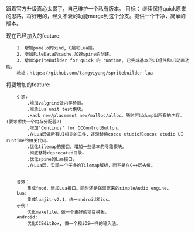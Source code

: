 跟着官方升级真心太累了，自己维护一个私有版本。
目标：  继续保持quick原来的思路，将好用的，经久不衰的功能merge到这个分支。提供一个干净，简单的版本。


现在已经加入的feature: 

        1. 增加pomelo的bind, C层和Lua层。
        2. 增加FileData的cache.加速spine的创建。
        3. 增加SpriteBuilder for quick 的 runtime, 已完成基本的UI组件和UI动画功能。
        地址：https://github.com/tangyiyang/spritebuilder-lua

将要增加的feature:

        引擎:
            .增加valgrind做内存检测。
            .继承Lua unit test模块。
            .Hack new/placement new/malloc/alloc。随时可以dump出所有的内存。(要考虑找一个内存分配器?)
            .增加'Continus' for CCControlButton。
            .在Lua层做所有UI相关的工作，逐渐替换cocos studio和cocos studio UI runtime的相关代码。
            .优化tilemap的接口。增加一些基本的寻路模块。
            .彻底移除deprecated目录。
            .优化spine的Lua接口。
            .在Lua层，实现一个干净的Tilemap解析，而不是在C++层去做。


        音效：
            集成fmod，增加Lua接口。同时还是保留原来的simpleAudio engine.
        Lua:
            集成luajit-v2.1，统一android和ios。
        示例：
            优化makefile，做一个更好的项目模板。
        Android:
            优化CCEditBox, 做一个和iOS一样的输入法。
